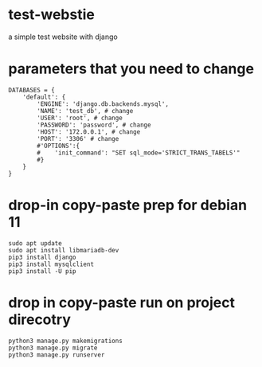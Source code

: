 # test-webstie
a simple test website with django

# parameters that you need to change
```python3
DATABASES = {
    'default': {
        'ENGINE': 'django.db.backends.mysql',
        'NAME': 'test_db', # change
        'USER': 'root', # change
        'PASSWORD': 'password', # change
        'HOST': '172.0.0.1', # change
        'PORT': '3306' # change
        #'OPTIONS':{
        #    'init_command': "SET sql_mode='STRICT_TRANS_TABELS'"
        #}
    }
}
```

# drop-in copy-paste prep for debian 11
```shell
sudo apt update
sudo apt install libmariadb-dev
pip3 install django
pip3 install mysqlclient
pip3 install -U pip
```
# drop in copy-paste run on project direcotry
```shell
python3 manage.py makemigrations
python3 manage.py migrate
python3 manage.py runserver
```
